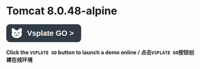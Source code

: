 # Tomcat 8.0.48-alpine

<a href="https://www.vsplate.com/?docker-compose=https://github.com/vsplate/dcenvs/tomcat/8.0.48-alpine"><img alt="VSPLATE GO" src="https://raw.githubusercontent.com/vsplate/images/master/vsgo_btn.png" width="200px"></a>

**Click the `VSPLATE GO` button to launch a demo online / 点击`VSPLATE GO`按钮创建在线环境**